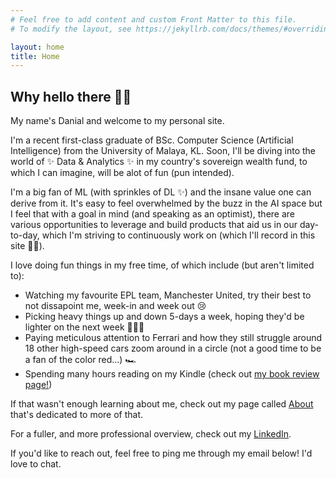 ```yaml
---
# Feel free to add content and custom Front Matter to this file.
# To modify the layout, see https://jekyllrb.com/docs/themes/#overriding-theme-defaults

layout: home
title: Home
---
```


## Why hello there 👋🏻
My name's Danial and welcome to my personal site.


I'm a recent first-class graduate of BSc. Computer Science (Artificial Intelligence) from the University of Malaya, KL. Soon, I'll be diving into the world of ✨ Data & Analytics ✨ in my country's sovereign wealth fund, to which I can imagine, will be alot of fun (pun intended).

I'm a big fan of ML (with sprinkles of DL ✨) and the insane value one can derive from it. It's easy to feel overwhelmed by the buzz in the AI space but I feel that with a goal in mind (and speaking as an optimist), there are various opportunities to leverage and build products that aid us in our day-to-day, which I'm striving to continuously work on (which I'll record in this site 🤞🏻). 

I love doing fun things in my free time, of which include (but aren't limited to):
- Watching my favourite EPL team, Manchester United, try their best to not dissapoint me, week-in and week out 😢
- Picking heavy things up and down 5-days a week, hoping they'd be lighter on the next week 🏋🏻‍♀️
- Paying meticulous attention to Ferrari and how they still struggle around 18 other high-speed cars zoom around in a circle (not a good time to be a fan of the color red...) 🏎️
- Spending many hours reading on my Kindle (check out [my book review page!](/books))

If that wasn't enough learning about me, check out my page called [About](/about.md) that's dedicated to more of that.



For a fuller, and more professional overview, check out my [LinkedIn](https://www.linkedin.com/in/danialmecja/).

If you'd like to reach out, feel free to ping me through my email below! I'd love to chat.